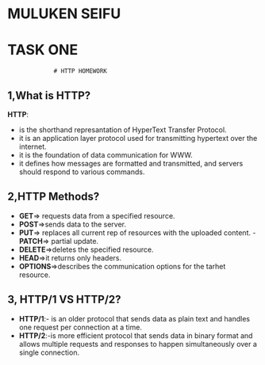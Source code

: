 # MULUKEN SEIFU
# TASK ONE
                 # HTTP HOMEWORK
## 1,What is HTTP?

**HTTP**:
- is the shorthand represantation of HyperText Transfer Protocol.
- it is an application layer protocol used for transmitting hypertext over the internet.
- it is the foundation of data communication for WWW.
- it defines how messages are formatted and transmitted, and servers should respond to various commands.

## 2,HTTP Methods?
- **GET**=> requests data from a specified resource.
- **POST**=>sends data to the server.
- **PUT**=> replaces all current rep of resources with the uploaded content. -**PATCH**=> partial update.
- **DELETE**=>deletes the specified resource.
- **HEAD**=>it returns only headers.
- **OPTIONS**=>describes the communication options for the tarhet resource.

## 3, HTTP/1 VS HTTP/2?
 -  **HTTP/1**:- is an older protocol that sends data as plain text and   handles one request per connection at a time.
 -  **HTTP/2**:-is more efficient protocol that sends data in binary format and allows multiple requests and responses to happen simultaneously over a single connection.
 
